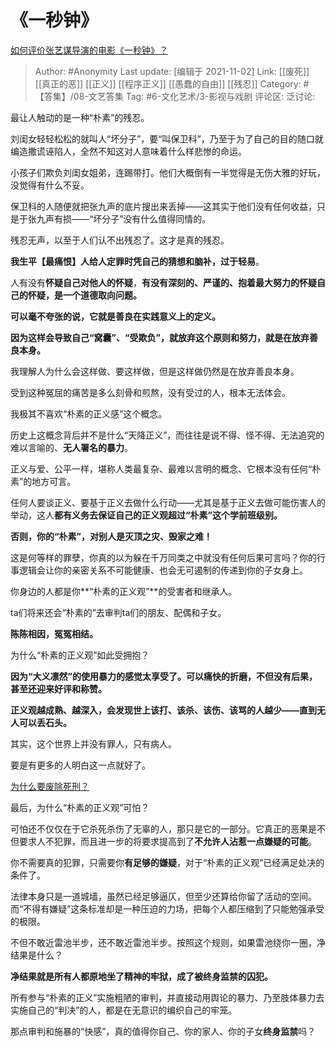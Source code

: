 # 《一秒钟》
[如何评价张艺谋导演的电影《一秒钟》？](https://www.zhihu.com/question/284643087/answer/1602395391)

> Author: #Anonymity
> Last update: [编辑于 2021-11-02]
> Link: [[废死]] [[真正的恶]] [[正义]] [[程序正义]] [[愚蠢的自由]] [[残忍]]
> Category: #【答集】/08-文艺答集
> Tag: #6-文化艺术/3-影视与戏剧
> 评论区:
> 泛讨论:

最让人触动的是一种“朴素”的残忍。

刘闺女轻轻松松的就叫人“坏分子”，要“叫保卫科”，乃至于为了自己的目的随口就编造撒谎诬陷人，全然不知这对人意味着什么样悲惨的命运。

小孩子们欺负刘闺女姐弟，连踢带打。他们大概倒有一半觉得是无伤大雅的好玩，没觉得有什么不妥。

保卫科的人随便就把张九声的底片搜出来丢掉——这其实于他们没有任何收益，只是于张九声有损——“坏分子”没有什么值得同情的。

残忍无声，以至于人们认不出残忍了。这才是真的残忍。

**我生平【最痛恨】人给人定罪时凭自己的猜想和脑补，过于轻易**。

人有没有**怀疑自己对他人的怀疑**，**有没有深刻的、严谨的、抱着最大努力的怀疑自己的怀疑，是一个道德取向问题。**

**可以毫不夸张的说，它就是善良在实践意义上的定义。**

**因为这样会导致自己“窝囊”、“受欺负”，就放弃这个原则和努力，就是在放弃善良本身。**

我理解人为什么会这样做、要这样做，但是这样做仍然是在放弃善良本身。

受到这种冤屈的痛苦是多么刻骨和煎熬，没有受过的人，根本无法体会。

我极其不喜欢“朴素的正义感”这个概念。

历史上这概念背后并不是什么“天降正义”，而往往是说不得、怪不得、无法追究的难以言喻的、**无人署名的暴力**。

正义与爱、公平一样，堪称人类最复杂、最难以言明的概念、它根本没有任何“朴素”的地方可言。

任何人要谈正义、要基于正义去做什么行动——尤其是基于正义去做可能伤害人的举动，这人**都有义务去保证自己的正义观超过“朴素”这个学前班级别。**

**否则，你的“朴素”，对别人是灭顶之灾、毁家之难！**

这是何等样的罪孽，你真的以为躲在千万同类之中就没有任何后果可言吗？你的行事逻辑会让你的亲密关系不可能健康、也会无可遏制的传递到你的子女身上。

你身边的人都是你**“朴素的正义观”**的受害者和继承人。

ta们将来还会“朴素的”去审判ta们的朋友、配偶和子女。

**陈陈相因，冤冤相结。**

为什么“朴素的正义观”如此受拥抱？

**因为“大义凛然”的使用暴力的感觉太享受了。可以痛快的折磨，不但没有后果，甚至还迎来好评和称赞。**

**正义观越成熟、越深入，会发现世上该打、该杀、该伤、该骂的人越少——直到无人可以丢石头。**

其实，这个世界上并没有罪人，只有病人。

要是有更多的人明白这一点就好了。

[为什么要废除死刑？](https://www.zhihu.com/question/20023973/answer/651499343)

最后，为什么“朴素的正义观”可怕？

可怕还不仅仅在于它杀死杀伤了无辜的人，那只是它的一部分。它真正的恶果是不但要求人不犯罪，而且进一步的将要求提高到了**不允许人沾惹一点嫌疑的可能**。

你不需要真的犯罪，只需要你**有足够的嫌疑**，对于“朴素的正义观”已经满足处决的条件了。

法律本身只是一道城墙，虽然已经足够逼仄，但至少还算给你留了活动的空间。而“不得有嫌疑”这条标准却是一种压迫的力场，把每个人都压缩到了只能勉强承受的极限。

不但不敢近雷池半步，还不敢近雷池半步。按照这个规则，如果雷池绕你一圈，净结果是什么？

**净结果就是所有人都原地坐了精神的牢狱，成了被终身监禁的囚犯。**

所有参与“朴素的正义”实施粗陋的审判，并直接动用舆论的暴力、乃至肢体暴力去实施自己的“判决”的人，都是在无意识的编织自己的牢笼。

那点审判和施暴的“快感”，真的值得你自己、你的家人、你的子女**终身监禁**吗？

